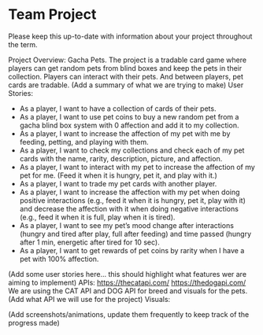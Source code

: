 # Team Project

Please keep this up-to-date with information about your project throughout the term.

Project Overview: 
Gacha Pets.
The project is a tradable card game where players can get random pets from blind boxes and keep the pets in their collection. Players can interact with their pets. And between players, pet cards are tradable.
 (Add a summary of what we are trying to make)
User Stories:
- As a player, I want to have a collection of cards of their pets. 
- As a player, I want to use pet coins to buy a new random pet from a gacha blind box system with 0 affection and add it to my collection.
- As a player, I want to increase the affection of my pet with me by feeding, petting, and playing with them. 
- As a player, I want to check my collections and check each of my pet cards with the name, rarity, description, picture, and affection.
- As a player, I want to interact with my pet to increase the affection of my pet for me. (Feed it when it is hungry, pet it, and play with it.)
- As a player, I want to trade my pet cards with another player.
- As a player, I want to increase the affection with my pet when doing positive interactions (e.g., feed it when it is hungry, pet it, play with it) and decrease the affection with it when doing negative interactions (e.g., feed it when it is full, play when it is tired).
- As a player, I want to see my pet’s mood change after interactions (hungry and tired after play, full after feeding) and time passed (hungry after 1 min, energetic after tired for 10 sec). 
- As a player, I want to get rewards of pet coins by rarity when I have a pet with 100% affection.

(Add some user stories here... this should highlight what features wer are aiming to implement)
APIs: 
https://thecatapi.com/
https://thedogapi.com/
We are using the CAT API and DOG API for breed and visuals for the pets.
(Add what API we will use for the project)
Visuals:


 (Add screenshots/animations, update them frequently to keep track of the progress made)





